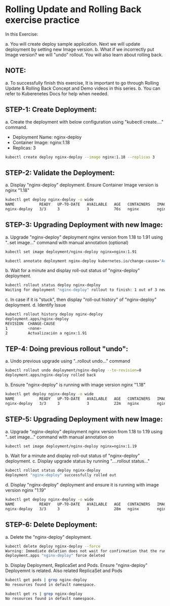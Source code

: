 # Rolling Update and Rolling Back **exercise practice**

In this Exercise:

a. You will create deploy sample application. Next we will update deployment by setting new Image version.
b. What if we incorrectly put Image version? we will "undo" rollout. You will also learn about rolling back.

NOTE: 
-----
a. To successfully finish this exercise, It is important to go through Rolling Update & Rolling Back Concept and Demo videos in this series.
b. You can refer to Kuberenetes Docs for help when needed.

STEP-1: Create Deployment:
--------------------------
a. Create the deployment with below configuration using "kubectl create...." command.

- Deployment Name: nginx-deploy
- Container Image: nginx:1.18
- Replicas: 3

```bash
kubectl create deploy nginx-deploy --image nginx:1.18 --replicas 3
```

STEP-2: Validate the Deployment:
--------------------------------
a. Display "nginx-deploy" deployment. Ensure Container Image version is nginx "1.18"

```bash
kubectl get deploy nginx-deploy -o wide
NAME           READY   UP-TO-DATE   AVAILABLE   AGE   CONTAINERS   IMAGES       SELECTOR
nginx-deploy   3/3     3            3           76s   nginx        nginx:1.18   app=nginx-deploy
```

STEP-3: Upgrading Deployment with new Image:
--------------------------------------------
a. Upgrade "nginx-deploy" deployment nginx version from 1.18 to 1.91 using "..set image..." command with manual annotation (optional)

```bash
kubectl set image deployment/nginx-deploy nginx=nginx:1.91
```

```bash
kubectl annotate deployment nginx-deploy kubernetes.io/change-cause="Actualización a nginx:1.91"
```

b. Wait for a minute and display roll-out status of "nginx-deploy" deployment.

```bash
kubectl rollout status deploy nginx-deploy
Waiting for deployment "nginx-deploy" rollout to finish: 1 out of 3 new replicas have been updated...
```

c. In case if it is "stuck", then display "roll-out history" of "nginx-deploy" deployment. 
d. Identify Issue

```bash
kubectl rollout history deploy nginx-deploy
deployment.apps/nginx-deploy 
REVISION  CHANGE-CAUSE
1         <none>
2         Actualización a nginx:1.91
```

TEP-4: Doing previous rollout "undo":
--------------------------------------
a. Undo previous upgrade using "..rollout undo..." command

```bash
kubectl rollout undo deployment/nginx-deploy --to-revision=0
deployment.apps/nginx-deploy rolled back
```

b. Ensure "nginx-deploy" is running with image version nginx "1.18"
```bash
kubectl get deploy nginx-deploy -o wide
NAME           READY   UP-TO-DATE   AVAILABLE   AGE   CONTAINERS   IMAGES       SELECTOR
nginx-deploy   3/3     3            3           22m   nginx        nginx:1.18   app=nginx-deploy
```

STEP-5: Upgrading Deployment with new Image:
--------------------------------------------
a. Upgrade "nginx-deploy" deployment nginx version from 1.18 to 1.19 using "..set image..." command with manual annotation on

```bash
kubectl set image deployment/nginx-deploy nginx=nginx:1.19
```

b. Wait for a minute and display roll-out status of "nginx-deploy" deployment.
c. Display upgrade status by running "....rollout status..."

```bash
kubectl rollout status deploy nginx-deploy
deployment "nginx-deploy" successfully rolled out
```

d. Display "nginx-deploy" deployment and ensure it is running with image version nginx "1.19"

```bash
kubectl get deploy nginx-deploy -o wide
NAME           READY   UP-TO-DATE   AVAILABLE   AGE   CONTAINERS   IMAGES       SELECTOR
nginx-deploy   3/3     3            3           28m   nginx        nginx:1.19   app=nginx-deploy
```

STEP-6: Delete Deployment:
--------------------------
a. Delete the "nginx-deploy" deployment. 

```bash
kubectl delete deploy nginx-deploy --force
Warning: Immediate deletion does not wait for confirmation that the running resource has been terminated. The resource may continue to run on the cluster indefinitely.
deployment.apps "nginx-deploy" force deleted
```

b. Display Deployment, ReplicaSet and Pods. Ensure "nginx-deploy" Deployemnt is related. Also related ReplicaSet and Pods

```bash
kubectl get pods | grep nginx-deploy
No resources found in default namespace.

kubectl get rs | grep nginx-deploy
No resources found in default namespace.
```





